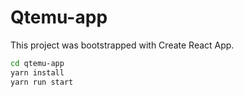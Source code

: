 # Qtemu-app

This project was bootstrapped with Create React App.


```bash
cd qtemu-app
yarn install
yarn run start
```
